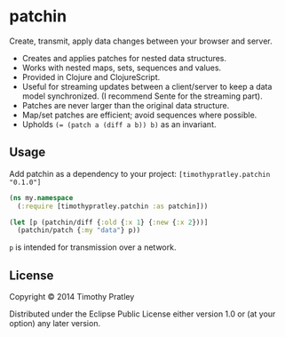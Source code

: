 # patchin

Create, transmit, apply data changes between your browser and server.

* Creates and applies patches for nested data structures.
* Works with nested maps, sets, sequences and values.
* Provided in Clojure and ClojureScript.
* Useful for streaming updates between a client/server to keep a data model
  synchronized. (I recommend Sente for the streaming part).
* Patches are never larger than the original data structure.
* Map/set patches are efficient; avoid sequences where possible.
* Upholds `(= (patch a (diff a b)) b)` as an invariant.


## Usage

Add patchin as a dependency to your project:
    `[timothypratley.patchin "0.1.0"]`

```clj
(ns my.namespace
  (:require [timothypratley.patchin :as patchin]))

(let [p (patchin/diff {:old {:x 1} {:new {:x 2}))]
  (patchin/patch {:my "data"} p))
```

`p` is intended for transmission over a network.


## License

Copyright © 2014 Timothy Pratley

Distributed under the Eclipse Public License either version 1.0 or (at
your option) any later version.
